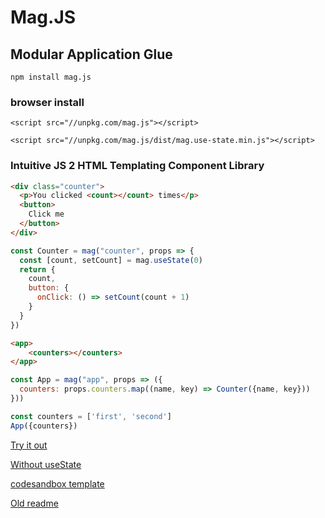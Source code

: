# Mag.JS

## Modular Application Glue

`npm install mag.js`

### browser install

`<script src="//unpkg.com/mag.js"></script>`

`<script src="//unpkg.com/mag.js/dist/mag.use-state.min.js"></script>`

### Intuitive JS 2 HTML Templating Component Library

```html
<div class="counter">
  <p>You clicked <count></count> times</p>
  <button>
    Click me
  </button>
</div>
```


```js
const Counter = mag("counter", props => {
  const [count, setCount] = mag.useState(0)
  return {
    count,
    button: {
      onClick: () => setCount(count + 1)
    }
  }
})
```

```html
<app>
    <counters></counters>
</app>
```

```js
const App = mag("app", props => ({
  counters: props.counters.map((name, key) => Counter({name, key}))
}))
```

```js
const counters = ['first', 'second']
App({counters})
```

[Try it out](https://codepen.io/anon/pen/vMBKvv?editors=1010)

[Without useState](https://jsbin.com/feconimace/edit?html,output)

[codesandbox template](https://codesandbox.io/s/883vqwy840)

[Old readme](README-old.md)